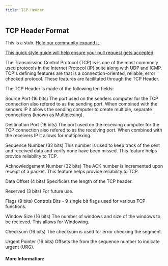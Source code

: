 ```yaml
---
title: TCP Header
---
```

## TCP Header Format

This is a stub. <a href='https://github.com/freecodecamp/guides/tree/master/src/pages/network-engineering/tcp-header/index.md' target='_blank' rel='nofollow'>Help our community expand it</a>.

<a href='https://github.com/freecodecamp/guides/blob/master/README.md' target='_blank' rel='nofollow'>This quick style guide will help ensure your pull request gets accepted</a>.

The Transmission Control Protocol (TCP) is is one of the most commonly used protocols in the Internet Protocol (IP) suite along with UDP and ICMP. TCP's defining features are that is a connection-oriented, reliable, error checked protocol. These features are facilitated through the TCP Header.

The TCP Header is made of the following ten fields: 

Source Port (16 bits)
    The port used on the senders computer for the TCP connection also refered to as the sending port. When combined with the senders IP it allows the sending computer to create multiple, separate connections (known as Multiplexing).
    
Destination Port (16 bits)
    The port used on the receiving computer for the TCP connection also refered to as the receiving port. When combined with the receivers IP it allows for multiplexing.
    
Sequence Number (32 bits)
    This number is used to keep track of the sent and received data and verify none have been missed. This feature helps provide reliability to TCP.
    
Acknowledgement Number (32 bits)
   The ACK number is incremented upon receipt of a packet. This feature helps provide reliability to TCP.
  
Data Offset (4 bits)
    Specificies the length of the TCP header.
    
Reserved (3 bits)
    For future use.
    
Flags (9 bits)
    Controls Bits - 9 single bit flags used for various TCP functions.
    
Window Size (16 bits)
    The number of windows and size of the windows to be recieved. This allows for Windowing.
    
Checksum (16 bits)
    The checksum is used for error checking the segment.
    
Urgent Pointer (16 bits)
    Offsets the from the sequence number to indicate urgent (URG).
    


#### More Information:
<!-- Please add any articles you think might be helpful to read before writing the article -->


